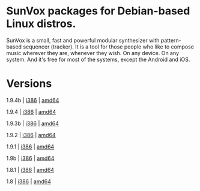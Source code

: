 # SunVox packages for Debian-based Linux distros.
SunVox is a small, fast and powerful modular synthesizer with pattern-based sequencer (tracker). It is a tool for those people who like to compose music wherever they are, whenever they wish. On any device. On any system. And it's free for most of the systems, except the Android and iOS.
# Versions
1.9.4b | [i386](https://github.com/nanashinogonbee/sunvox-deb/raw/master/1.9.4b/sunvox_1.9.4b_i386.deb) | [amd64](https://github.com/nanashinogonbee/sunvox-deb/raw/master/1.9.4b/sunvox_1.9.4b_amd64.deb)


1.9.4 | [i386](https://github.com/nanashinogonbee/sunvox-deb/raw/master/1.9.4/sunvox_1.9.4_i386.deb) | [amd64](https://github.com/nanashinogonbee/sunvox-deb/raw/master/1.9.4/sunvox_1.9.4_amd64.deb)


1.9.3b | [i386](https://github.com/nanashinogonbee/sunvox-deb/raw/master/1.9.3b/sunvox_1.9.3b_i386.deb) | [amd64](https://github.com/nanashinogonbee/sunvox-deb/raw/master/1.9.3b/sunvox_1.9.3b_amd64.deb)


1.9.2 | [i386](https://github.com/nanashinogonbee/sunvox-deb/raw/master/1.9.2/sunvox_1.9.2_i386.deb) | [amd64](https://github.com/nanashinogonbee/sunvox-deb/raw/master/1.9.2/sunvox_1.9.2_amd64.deb)


1.9.1 | [i386](https://github.com/nanashinogonbee/sunvox-deb/raw/master/1.9.1/sunvox_1.9.1_i386.deb) | [amd64](https://github.com/nanashinogonbee/sunvox-deb/raw/master/1.9.1/sunvox_1.9.1_amd64.deb)


1.9b | [i386](https://github.com/nanashinogonbee/sunvox-deb/raw/master/1.9b/sunvox_1.9b_i386.deb) | [amd64](https://github.com/nanashinogonbee/sunvox-deb/raw/master/1.9b/sunvox_1.9b_amd64.deb)


1.8.1 | [i386](https://github.com/nanashinogonbee/sunvox-deb/raw/master/1.8.1/sunvox_1.8.1_i386.deb) | [amd64](https://github.com/nanashinogonbee/sunvox-deb/raw/master/1.8.1/sunvox_1.8.1_amd64.deb)


1.8 | [i386](https://github.com/nanashinogonbee/sunvox-deb/raw/master/1.8/sunvox_1.8_i386.deb) | [amd64](https://github.com/nanashinogonbee/sunvox-deb/raw/master/1.8/sunvox_1.8_amd64.deb)
